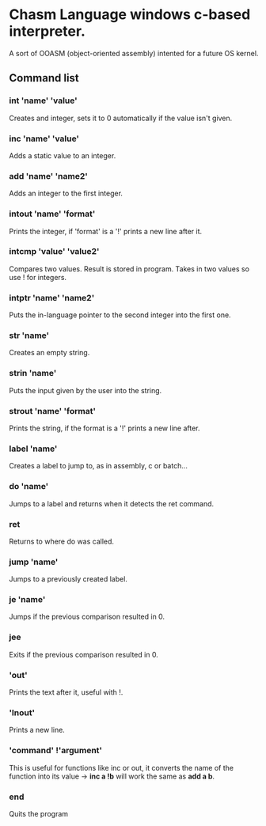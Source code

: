 # Chasm Language windows c-based interpreter.
A sort of OOASM (object-oriented assembly) intented for a future OS kernel.
## Command list
### int 'name' 'value'
Creates and integer, sets it to 0 automatically if the value isn't given.
### inc 'name' 'value'
Adds a static value to an integer.
### add 'name' 'name2'
Adds an integer to the first integer.
### intout 'name' 'format'
Prints the integer, if 'format' is a '!' prints a new line after it.
### intcmp 'value' 'value2'
Compares two values. Result is stored in program. Takes in two values so use ! for integers.
### intptr 'name' 'name2'
Puts the in-language pointer to the second integer into the first one.
### str 'name'
Creates an empty string.
### strin 'name'
Puts the input given by the user into the string.
### strout 'name' 'format'
Prints the string, if the format is a '!' prints a new line after.
### label 'name'
Creates a label to jump to, as in assembly, c or batch...
### do 'name'
Jumps to a label and returns when it detects the ret command.
### ret
Returns to where do was called.
### jump 'name'
Jumps to a previously created label.
### je 'name'
Jumps if the previous comparison resulted in 0.
### jee
Exits if the previous comparison resulted in 0.
### 'out' 
Prints the text after it, useful with !.
### 'lnout'
Prints a new line.
### 'command' !'argument'
This is useful for functions like inc or out, it converts the name of the function into its value -> **inc a !b** will work the same as **add a b**.
### end
Quits the program
